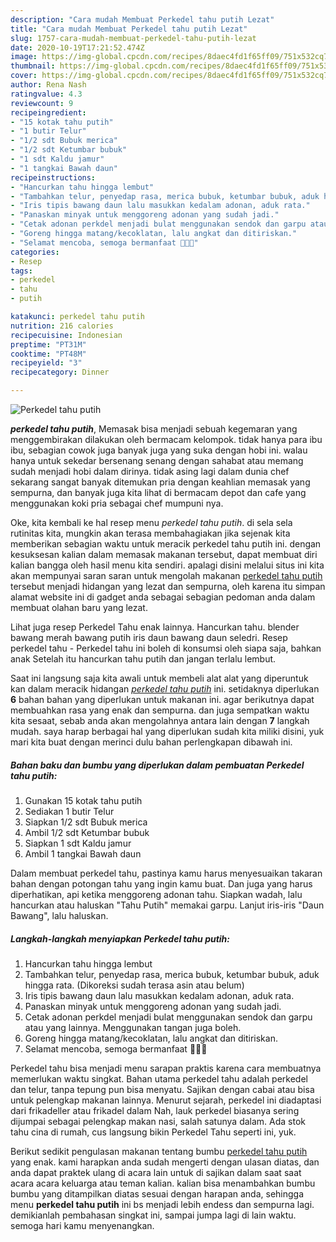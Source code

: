 ```yaml
---
description: "Cara mudah Membuat Perkedel tahu putih Lezat"
title: "Cara mudah Membuat Perkedel tahu putih Lezat"
slug: 1757-cara-mudah-membuat-perkedel-tahu-putih-lezat
date: 2020-10-19T17:21:52.474Z
image: https://img-global.cpcdn.com/recipes/8daec4fd1f65ff09/751x532cq70/perkedel-tahu-putih-foto-resep-utama.jpg
thumbnail: https://img-global.cpcdn.com/recipes/8daec4fd1f65ff09/751x532cq70/perkedel-tahu-putih-foto-resep-utama.jpg
cover: https://img-global.cpcdn.com/recipes/8daec4fd1f65ff09/751x532cq70/perkedel-tahu-putih-foto-resep-utama.jpg
author: Rena Nash
ratingvalue: 4.3
reviewcount: 9
recipeingredient:
- "15 kotak tahu putih"
- "1 butir Telur"
- "1/2 sdt Bubuk merica"
- "1/2 sdt Ketumbar bubuk"
- "1 sdt Kaldu jamur"
- "1 tangkai Bawah daun"
recipeinstructions:
- "Hancurkan tahu hingga lembut"
- "Tambahkan telur, penyedap rasa, merica bubuk, ketumbar bubuk, aduk hingga rata. (Dikoreksi sudah terasa asin atau belum)"
- "Iris tipis bawang daun lalu masukkan kedalam adonan, aduk rata."
- "Panaskan minyak untuk menggoreng adonan yang sudah jadi."
- "Cetak adonan perkdel menjadi bulat menggunakan sendok dan garpu atau yang lainnya. Menggunakan tangan juga boleh."
- "Goreng hingga matang/kecoklatan, lalu angkat dan ditiriskan."
- "Selamat mencoba, semoga bermanfaat 👩🏻‍🍳"
categories:
- Resep
tags:
- perkedel
- tahu
- putih

katakunci: perkedel tahu putih 
nutrition: 216 calories
recipecuisine: Indonesian
preptime: "PT31M"
cooktime: "PT48M"
recipeyield: "3"
recipecategory: Dinner

---
```



![Perkedel tahu putih](https://img-global.cpcdn.com/recipes/8daec4fd1f65ff09/751x532cq70/perkedel-tahu-putih-foto-resep-utama.jpg)

<b><i>perkedel tahu putih</i></b>, Memasak bisa menjadi sebuah kegemaran yang menggembirakan dilakukan oleh bermacam kelompok. tidak hanya para ibu ibu, sebagian cowok juga banyak juga yang suka dengan hobi ini. walau hanya untuk sekedar bersenang senang dengan sahabat atau memang sudah menjadi hobi dalam dirinya. tidak asing lagi dalam dunia chef sekarang sangat banyak ditemukan pria dengan keahlian memasak yang sempurna, dan banyak juga kita lihat di bermacam depot dan cafe yang menggunakan koki pria sebagai chef mumpuni nya.

Oke, kita kembali ke hal resep menu <i>perkedel tahu putih</i>. di sela sela rutinitas kita, mungkin akan terasa membahagiakan jika sejenak kita memberikan sebagian waktu untuk meracik perkedel tahu putih ini. dengan kesuksesan kalian dalam memasak makanan tersebut, dapat membuat diri kalian bangga oleh hasil menu kita sendiri. apalagi disini melalui situs ini kita akan mempunyai saran saran untuk mengolah makanan <u>perkedel tahu putih</u> tersebut menjadi hidangan yang lezat dan sempurna, oleh karena itu simpan alamat website ini di gadget anda sebagai sebagian pedoman anda dalam membuat olahan baru yang lezat.

Lihat juga resep Perkedel Tahu enak lainnya. Hancurkan tahu. blender bawang merah bawang putih iris daun bawang daun seledri. Resep perkedel tahu - Perkedel tahu ini boleh di konsumsi oleh siapa saja, bahkan anak Setelah itu hancurkan tahu putih dan jangan terlalu lembut.


Saat ini langsung saja kita awali untuk membeli alat alat yang diperuntuk kan dalam meracik hidangan <u><i>perkedel tahu putih</i></u> ini. setidaknya diperlukan <b>6</b> bahan bahan yang diperlukan untuk makanan ini. agar berikutnya dapat membuahkan rasa yang enak dan sempurna. dan juga sempatkan waktu kita sesaat, sebab anda akan mengolahnya antara lain dengan <b>7</b> langkah mudah. saya harap berbagai hal yang diperlukan sudah kita miliki disini, yuk mari kita buat dengan merinci dulu bahan perlengkapan dibawah ini.

<!--inarticleads1-->

##### Bahan baku dan bumbu yang diperlukan dalam pembuatan Perkedel tahu putih:

1. Gunakan 15 kotak tahu putih
1. Sediakan 1 butir Telur
1. Siapkan 1/2 sdt Bubuk merica
1. Ambil 1/2 sdt Ketumbar bubuk
1. Siapkan 1 sdt Kaldu jamur
1. Ambil 1 tangkai Bawah daun


Dalam membuat perkedel tahu, pastinya kamu harus menyesuaikan takaran bahan dengan potongan tahu yang ingin kamu buat. Dan juga yang harus diperhatikan, api ketika menggoreng adonan tahu. Siapkan wadah, lalu hancurkan atau haluskan &#34;Tahu Putih&#34; memakai garpu. Lanjut iris-iris &#34;Daun Bawang&#34;, lalu haluskan. 

<!--inarticleads2-->

##### Langkah-langkah menyiapkan Perkedel tahu putih:

1. Hancurkan tahu hingga lembut
1. Tambahkan telur, penyedap rasa, merica bubuk, ketumbar bubuk, aduk hingga rata. (Dikoreksi sudah terasa asin atau belum)
1. Iris tipis bawang daun lalu masukkan kedalam adonan, aduk rata.
1. Panaskan minyak untuk menggoreng adonan yang sudah jadi.
1. Cetak adonan perkdel menjadi bulat menggunakan sendok dan garpu atau yang lainnya. Menggunakan tangan juga boleh.
1. Goreng hingga matang/kecoklatan, lalu angkat dan ditiriskan.
1. Selamat mencoba, semoga bermanfaat 👩🏻‍🍳


Perkedel tahu bisa menjadi menu sarapan praktis karena cara membuatnya memerlukan waktu singkat. Bahan utama perkedel tahu adalah perkedel dan telur, tanpa tepung pun bisa menyatu. Sajikan dengan cabai atau bisa untuk pelengkap makanan lainnya. Menurut sejarah, perkedel ini diadaptasi dari frikadeller atau frikadel dalam Nah, lauk perkedel biasanya sering dijumpai sebagai pelengkap makan nasi, salah satunya dalam. Ada stok tahu cina di rumah, cus langsung bikin Perkedel Tahu seperti ini, yuk. 

Berikut sedikit pengulasan makanan tentang bumbu <u>perkedel tahu putih</u> yang enak. kami harapkan anda sudah mengerti dengan ulasan diatas, dan anda dapat praktek ulang di acara lain untuk di sajikan dalam saat saat acara acara keluarga atau teman kalian. kalian bisa menambahkan bumbu bumbu yang ditampilkan diatas sesuai dengan harapan anda, sehingga menu <b>perkedel tahu putih</b> ini bs menjadi lebih endess dan sempurna lagi. demikianlah pembahasan singkat ini, sampai jumpa lagi di lain waktu. semoga hari kamu menyenangkan.
